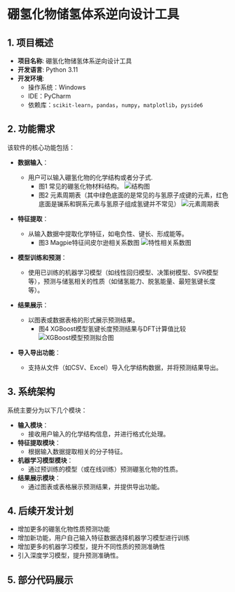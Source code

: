 # 硼氢化物储氢体系逆向设计工具
## 1. 项目概述
- **项目名称**: 硼氢化物储氢体系逆向设计工具
- **开发语言**: Python 3.11
- **开发环境**: 
  - 操作系统：Windows
  - IDE：PyCharm
  - 依赖库：`scikit-learn`，`pandas`，`numpy`，`matplotlib`，`pyside6`

## 2. 功能需求
该软件的核心功能包括：
- **数据输入**：
  - 用户可以输入硼氢化物的化学结构或者分子式.
    - 图1 常见的硼氢化物材料结构。
![结构图](https://github.com/user-attachments/assets/591870ba-9ef0-4ce7-8aae-f6f970047447)
    - 图2 元素周期表（其中绿色底面的是常见的与氢原子成键的元素，红色底面是镧系和锕系元素与氢原子组成氢键并不常见）
![元素周期表](https://github.com/user-attachments/assets/08c3934e-4007-420a-b9c4-21460e78560a)

- **特征提取**：
  - 从输入数据中提取化学特征，如电负性、键长、形成能等。
    - 图3 Magpie特征间皮尔逊相关系数图
 ![特性相关系数图](https://github.com/user-attachments/assets/920c060b-9d28-40a0-aa5e-ac6249affa88)

- **模型训练和预测**：
  - 使用已训练的机器学习模型（如线性回归模型、决策树模型、SVR模型等），预测与储氢相关的性质（如储氢能力、脱氢能量、最短氢键长度等）。
- **结果展示**：
  - 以图表或数据表格的形式展示预测结果。
    - 图4 XGBoost模型氢键长度预测结果与DFT计算值比较
![XGBoost模型预测拟合图](https://github.com/user-attachments/assets/0bade32e-56b3-44a6-be73-c59d83b91e98)

- **导入导出功能**：
  - 支持从文件（如CSV、Excel）导入化学结构数据，并将预测结果导出。

## 3. 系统架构
系统主要分为以下几个模块：
- **输入模块**：
  - 接收用户输入的化学结构信息，并进行格式化处理。
- **特征提取模块**：
  - 根据输入数据提取相关的分子特征。
- **机器学习模型模块**：
  - 通过预训练的模型（或在线训练）预测硼氢化物的性质。
- **结果展示模块**：
  - 通过图表或表格展示预测结果，并提供导出功能。

## 4. 后续开发计划
- 增加更多的硼氢化物性质预测功能
- 增加新功能，用户自己输入特征数据选择机器学习模型进行训练
- 增加更多的机器学习模型，提升不同性质的预测准确性
- 引入深度学习模型，提升预测准确性。
  
## 5. 部分代码展示
